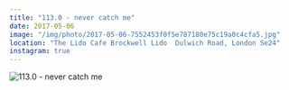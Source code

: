 ```yaml
---
title: "113.0 - never catch me"
date: 2017-05-06
image: "/img/photo/2017-05-06-7552453f0f5e787180e75c19a0c4cfa5.jpg"
location: "The Lido Cafe Brockwell Lido  Dulwich Road, London Se24"
instagram: true
---
```


![113.0 - never catch me](/img/photo/2017-05-06-7552453f0f5e787180e75c19a0c4cfa5.jpg)
